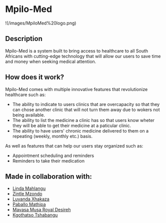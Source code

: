 # Mpilo-Med

!(/images/MpiloMed%20logo.png)

## Description

Mpilo-Med is a system built to bring access to healthcare to all South Africans with cutting-edge technology that will allow our users to save time and money when seeking medical attention.

## How does it work?

Mpilo-Med comes with multiple innovative features that revolutionize healthcare such as:
  * The ability to indicate to users clinics that are overcapacity so that they can chose another clinic that will not turn them away due to wokers not being available.
  * The ability to list the medicine a clinic has so that users know wheter they will be able to get their medicine at a paticular clinic.
  * The ability to have users' chronic medicine delivered to them on a repeating (weekly, monthly etc.) basis.
  
As well as features that can help our users stay organized such as:
 * Appointment scheduling and reminders
 * Reminders to take their medication

## Made in collaboration with:
 * [Linda Mahlangu](https://github.com/LindaPungutsha)
 * [Zintle Mzondo](https://github.com/ZeeMzondo)
 * [Luyanda Xhakaza](https://github.com/luyandaaaa)
 * [Paballo Mathipa](https://github.com/PabiMathipa)
 * [Mavasa Musa Royal Desireh](https://github.com/Musaroyal)
 * [Kgothatso Tshabangu](https://github.com/KgothatsoTshabangu1)
